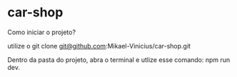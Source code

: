 # car-shop 

Como iniciar o projeto?

utilize o git clone git@github.com:Mikael-Vinicius/car-shop.git

Dentro da pasta do projeto, abra o terminal e utlize esse comando: npm run dev.
